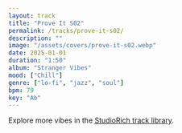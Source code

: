 ```yaml
---
layout: track
title: "Prove It S02"
permalink: /tracks/prove-it-s02/
description: ""
image: "/assets/covers/prove-it-s02.webp"
date: 2025-01-01
duration: "1:50"
album: "Stranger Vibes"
mood: ["Chill"]
genre: ["lo-fi", "jazz", "soul"]
bpm: 79
key: "Ab"
---
```


Explore more vibes in the [StudioRich track library](/tracks/).
